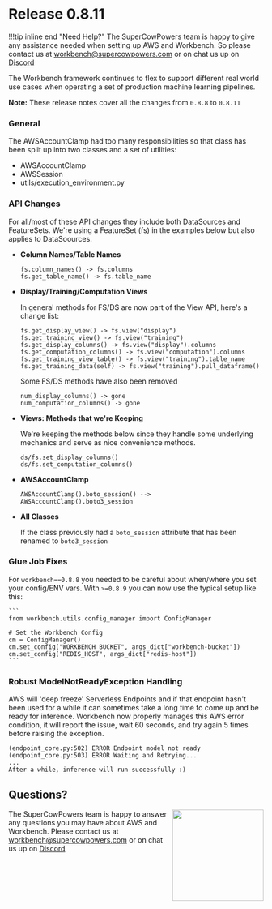 # Release 0.8.11

!!!tip inline end "Need Help?"
    The SuperCowPowers team is happy to give any assistance needed when setting up AWS and Workbench. So please contact us at [workbench@supercowpowers.com](mailto:workbench@supercowpowers.com) or on chat us up on [Discord](https://discord.gg/WHAJuz8sw8) 

The Workbench framework continues to flex to support different real world use cases when operating a set of production machine learning pipelines.

**Note:** These release notes cover all the changes from `0.8.8` to `0.8.11`

### General
The AWSAccountClamp had too many responsibilities so that class has been split up into two classes and a set of utilities:

- AWSAccountClamp
- AWSSession
- utils/execution_environment.py

### API Changes
   
   For all/most of these API changes they include both DataSources and FeatureSets. We're using a FeatureSet (fs) in the examples below but also applies to DataSoources.
   
- **Column Names/Table Names**

	```
	fs.column_names() -> fs.columns
	fs.get_table_name() -> fs.table_name
	```

- **Display/Training/Computation Views**
    
    In general methods for FS/DS are now part of the View API, here's a change list:

	```
	fs.get_display_view() -> fs.view("display")
	fs.get_training_view() -> fs.view("training")
	fs.get_display_columns() -> fs.view("display").columns
	fs.get_computation_columns() -> fs.view("computation").columns
	fs.get_training_view_table() -> fs.view("training").table_name
	fs.get_training_data(self) -> fs.view("training").pull_dataframe()
	```
	
	Some FS/DS methods have also been removed
	
	```
	num_display_columns() -> gone
   num_computation_columns() -> gone
   ```
    
- **Views: Methods that we're Keeping**
    
    We're keeping the methods below since they handle some underlying mechanics and serve as nice convenience methods. 
    
    ```
    ds/fs.set_display_columns()
    ds/fs.set_computation_columns()
    ```

- **AWSAccountClamp**

	```
	AWSAccountClamp().boto_session() --> AWSAccountClamp().boto3_session
	```

- **All Classes**

    If the class previously had a `boto_session` attribute that has been renamed to `boto3_session`
 
### Glue Job Fixes
For `workbench==0.8.8` you needed to be careful about when/where you set your config/ENV vars. With `>=0.8.9` you can now use the typical setup like this:

	```
	from workbench.utils.config_manager import ConfigManager
	
	# Set the Workbench Config
	cm = ConfigManager()
	cm.set_config("WORKBENCH_BUCKET", args_dict["workbench-bucket"])
	cm.set_config("REDIS_HOST", args_dict["redis-host"])
	```

### Robust ModelNotReadyException Handling
AWS will 'deep freeze' Serverless Endpoints and if that endpoint hasn't been used for a while it can sometimes take a long time to come up and be ready for inference. Workbench now properly manages this AWS error condition, it will report the issue, wait 60 seconds, and try again 5 times before raising the exception.

```
(endpoint_core.py:502) ERROR Endpoint model not ready
(endpoint_core.py:503) ERROR Waiting and Retrying...
...
After a while, inference will run successfully :)
```

## Questions?
<img align="right" src="../../../images/scp.png" width="180">

The SuperCowPowers team is happy to answer any questions you may have about AWS and Workbench. Please contact us at [workbench@supercowpowers.com](mailto:workbench@supercowpowers.com) or on chat us up on [Discord](https://discord.gg/WHAJuz8sw8) 


